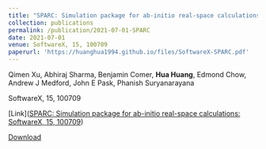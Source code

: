```yaml
---
title: "SPARC: Simulation package for ab-initio real-space calculations"
collection: publications
permalink: /publication/2021-07-01-SPARC
date: 2021-07-01
venue: SoftwareX, 15, 100709
paperurl: 'https://huanghua1994.github.io/files/SoftwareX-SPARC.pdf'
---
```

Qimen Xu, Abhiraj Sharma, Benjamin Comer, **Hua Huang**, Edmond Chow, Andrew J Medford, John E Pask, Phanish Suryanarayana

SoftwareX, 15, 100709

[Link]([SPARC: Simulation package for ab-initio real-space calculations: SoftwareX, 15, 100709](https://www.sciencedirect.com/science/article/pii/S2352711021000546))

[Download](https://huanghua1994.github.io/files/SoftwareX-SPARC.pdf)

